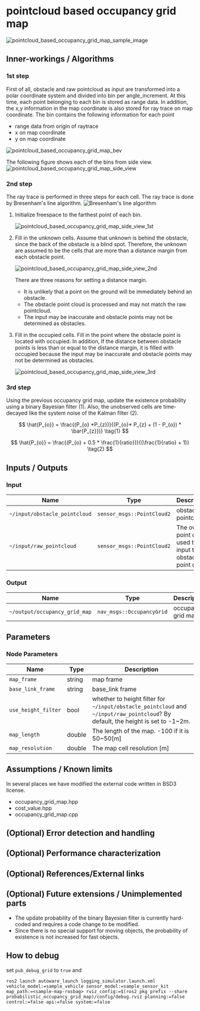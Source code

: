 # pointcloud based occupancy grid map

![pointcloud_based_occupancy_grid_map_sample_image](./image/pointcloud_based_occupancy_grid_map_sample_image.gif)

## Inner-workings / Algorithms

### 1st step

First of all, obstacle and raw pointcloud as input are transformed into a polar coordinate system and divided into bin per angle_increment.
At this time, each point belonging to each bin is stored as range data. In addition, the x,y information in the map coordinate is also stored for ray trace on map coordinate.
The bin contains the following information for each point

- range data from origin of raytrace
- x on map coordinate
- y on map coordinate

![pointcloud_based_occupancy_grid_map_bev](./image/pointcloud_based_occupancy_grid_map_bev.svg)

The following figure shows each of the bins from side view.
![pointcloud_based_occupancy_grid_map_side_view](./image/pointcloud_based_occupancy_grid_map_side_view.svg)

### 2nd step

The ray trace is performed in three steps for each cell.
The ray trace is done by Bresenham's line algorithm.
![Bresenham's line algorithm](./image/bresenham.svg)

1. Initialize freespace to the farthest point of each bin.

   ![pointcloud_based_occupancy_grid_map_side_view_1st](./image/pointcloud_based_occupancy_grid_map_side_view_1st.svg)

2. Fill in the unknown cells.
   Assume that unknown is behind the obstacle, since the back of the obstacle is a blind spot.
   Therefore, the unknown are assumed to be the cells that are more than a distance margin from each obstacle point.

   ![pointcloud_based_occupancy_grid_map_side_view_2nd](./image/pointcloud_based_occupancy_grid_map_side_view_2nd.svg)

   There are three reasons for setting a distance margin.

   - It is unlikely that a point on the ground will be immediately behind an obstacle.
   - The obstacle point cloud is processed and may not match the raw pointcloud.
   - The input may be inaccurate and obstacle points may not be determined as obstacles.

3. Fill in the occupied cells.
   Fill in the point where the obstacle point is located with occupied.
   In addition, If the distance between obstacle points is less than or equal to the distance margin, it is filled with occupied because the input may be inaccurate and obstacle points may not be determined as obstacles.

   ![pointcloud_based_occupancy_grid_map_side_view_3rd](./image/pointcloud_based_occupancy_grid_map_side_view_3rd.svg)

### 3rd step

Using the previous occupancy grid map, update the existence probability using a binary Bayesian filter (1). Also, the unobserved cells are time-decayed like the system noise of the Kalman filter (2).

$$
\hat{P_{o}} = \frac{(P_{o} *P_{z})}{(P_{o}* P_{z} + (1 - P_{o}) * \bar{P_{z}})} \tag{1}
$$

$$
\hat{P_{o}} = \frac{(P_{o} + 0.5 * \frac{1}{ratio})}{(\frac{1}{ratio} + 1)} \tag{2}
$$

## Inputs / Outputs

### Input

| Name                          | Type                       | Description                                                    |
| ----------------------------- | -------------------------- | -------------------------------------------------------------- |
| `~/input/obstacle_pointcloud` | `sensor_msgs::PointCloud2` | obstacle pointcloud                                            |
| `~/input/raw_pointcloud`      | `sensor_msgs::PointCloud2` | The overall point cloud used to input the obstacle point cloud |

### Output

| Name                          | Type                      | Description        |
| ----------------------------- | ------------------------- | ------------------ |
| `~/output/occupancy_grid_map` | `nav_msgs::OccupancyGrid` | occupancy grid map |

## Parameters

### Node Parameters

| Name                | Type   | Description                                                                                                                      |
| ------------------- | ------ | -------------------------------------------------------------------------------------------------------------------------------- |
| `map_frame`         | string | map frame                                                                                                                        |
| `base_link_frame`   | string | base_link frame                                                                                                                  |
| `use_height_filter` | bool   | whether to height filter for `~/input/obstacle_pointcloud` and `~/input/raw_pointcloud`? By default, the height is set to -1~2m. |
| `map_length`        | double | The length of the map. -100 if it is 50~50[m]                                                                                    |
| `map_resolution`    | double | The map cell resolution [m]                                                                                                      |

## Assumptions / Known limits

In several places we have modified the external code written in BSD3 license.

- occupancy_grid_map.hpp
- cost_value.hpp
- occupancy_grid_map.cpp

## (Optional) Error detection and handling

## (Optional) Performance characterization

## (Optional) References/External links

## (Optional) Future extensions / Unimplemented parts

- The update probability of the binary Bayesian filter is currently hard-coded and requires a code change to be modified.
- Since there is no special support for moving objects, the probability of existence is not increased for fast objects.

## How to debug

set `pub_debug_grid` to `true` and

```shell
ros2 launch autoware_launch logging_simulator.launch.xml vehicle_model:=sample_vehicle sensor_model:=sample_sensor_kit map_path:=<sample-map-rosbag> rviz_config:=$(ros2 pkg prefix --share probabilistic_occupancy_grid_map)/config/debug.rviz planning:=false control:=false api:=false system:=false
```
